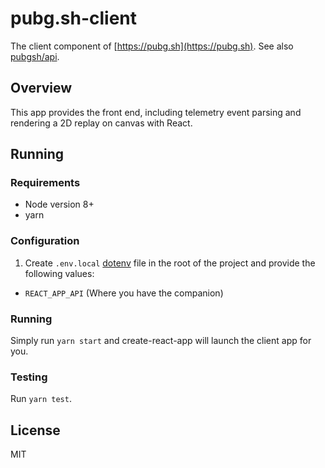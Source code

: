 # pubg.sh-client

The client component of [https://pubg.sh](https://pubg.sh). See also [pubgsh/api](https://github.com/pubgsh/api).

## Overview

This app provides the front end, including telemetry event parsing and rendering a 2D replay on canvas with React.

## Running

### Requirements

- Node version 8+
- yarn

### Configuration

1. Create `.env.local` [dotenv](https://github.com/motdotla/dotenv) file in the root of the project and provide the following values:

- `REACT_APP_API` (Where you have the companion)

### Running

Simply run `yarn start` and create-react-app will launch the client app for you.

### Testing

Run `yarn test`.

## License

MIT
